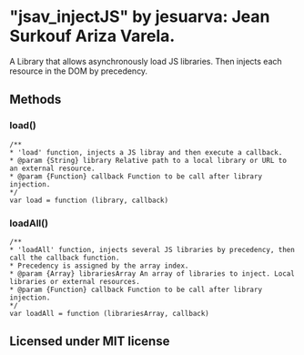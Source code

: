# "jsav_injectJS" by jesuarva: Jean Surkouf Ariza Varela.
A Library that allows asynchronously load JS libraries. Then injects each resource in the DOM by precedency.

## Methods
### load()
```
/**
* 'load' function, injects a JS libray and then execute a callback.
* @param {String} library Relative path to a local library or URL to an external resource.
* @param {Function} callback Function to be call after library injection.
*/
var load = function (library, callback)
```

### loadAll()
```
/**
* 'loadAll' function, injects several JS libraries by precedency, then call the callback function.
* Precedency is assigned by the array index.
* @param {Array} librariesArray An array of libraries to inject. Local libraries or external resources.
* @param {Function} callback Function to be call after library injection.
*/
var loadAll = function (librariesArray, callback)
```


## Licensed under MIT license
